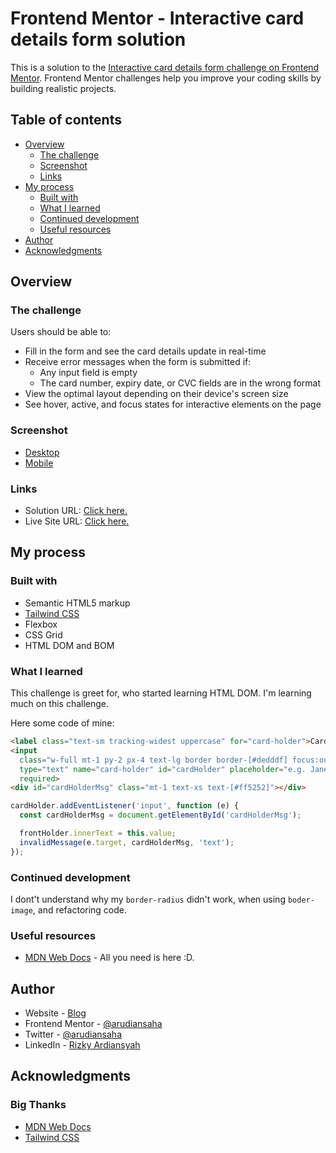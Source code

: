 # Frontend Mentor - Interactive card details form solution

This is a solution to the [Interactive card details form challenge on Frontend Mentor](https://www.frontendmentor.io/challenges/interactive-card-details-form-XpS8cKZDWw). Frontend Mentor challenges help you improve your coding skills by building realistic projects. 

## Table of contents

- [Overview](#overview)
  - [The challenge](#the-challenge)
  - [Screenshot](#screenshot)
  - [Links](#links)
- [My process](#my-process)
  - [Built with](#built-with)
  - [What I learned](#what-i-learned)
  - [Continued development](#continued-development)
  - [Useful resources](#useful-resources)
- [Author](#author)
- [Acknowledgments](#acknowledgments)

## Overview

### The challenge

Users should be able to:

- Fill in the form and see the card details update in real-time
- Receive error messages when the form is submitted if:
  - Any input field is empty
  - The card number, expiry date, or CVC fields are in the wrong format
- View the optimal layout depending on their device's screen size
- See hover, active, and focus states for interactive elements on the page

### Screenshot

- [Desktop](./screenshots/desktop_1440-900.png)
- [Mobile](./screenshots/desktop_375-704.png)

### Links

- Solution URL: [Click here.](https://github.com/arudiansaha/interactive-card-details-form)
- Live Site URL: [Click here.](https://arudiansaha.github.io/interactive-card-details-form)

## My process

### Built with

- Semantic HTML5 markup
- [Tailwind CSS](https://tailwindcss.com)
- Flexbox
- CSS Grid
- HTML DOM and BOM

### What I learned

This challenge is greet for, who started learning HTML DOM. I'm learning much on this challenge.

Here some code of mine:

```html
<label class="text-sm tracking-widest uppercase" for="card-holder">Cardholder Name</label>
<input
  class="w-full mt-1 py-2 px-4 text-lg border border-[#dedddf] focus:outline-none focus:border-[#21092f] rounded-lg text-[#21092f] placeholder:text-[#dedddf]"
  type="text" name="card-holder" id="cardHolder" placeholder="e.g. Jane Appleseed" pattern="[A-Z a-z]+"
  required>
<div id="cardHolderMsg" class="mt-1 text-xs text-[#ff5252]"></div>
```
```js
cardHolder.addEventListener('input', function (e) {
  const cardHolderMsg = document.getElementById('cardHolderMsg');

  frontHolder.innerText = this.value;
  invalidMessage(e.target, cardHolderMsg, 'text');
});
```

### Continued development

I dont't understand why my `border-radius` didn't work, when using `boder-image`, and refactoring code.

### Useful resources

- [MDN Web Docs](https://developer.mozilla.org/en-US) - All you need is here :D.

## Author

- Website - [Blog](https://blog-arudiansaha.vercel.app)
- Frontend Mentor - [@arudiansaha](https://www.frontendmentor.io/profile/arudiansaha)
- Twitter - [@arudiansaha](https://www.twitter.com/arudiansaha)
- LinkedIn - [Rizky Ardiansyah](https://www.linkedin.com/in/ky-ardiansyah)

## Acknowledgments

### Big Thanks

- [MDN Web Docs](https://developer.mozilla.org/en-US)
- [Tailwind CSS](https://tailwindcss.com)